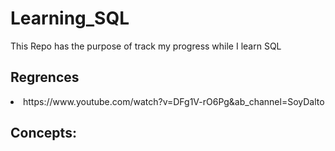 # Learning_SQL
This Repo has the purpose of track my progress while I learn SQL

<h2>Regrences</h2>
<li>
  https://www.youtube.com/watch?v=DFg1V-rO6Pg&ab_channel=SoyDalto
</li>

<h2>Concepts:</h2>
